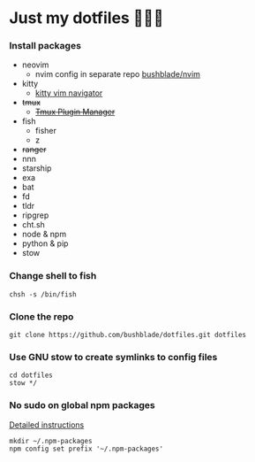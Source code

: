 # Just my dotfiles 👨🏻‍💻

### Install packages

- neovim
  - nvim config in separate repo [bushblade/nvim](https://github.com/bushblade/nvim)
- kitty
  - [ kitty vim navigator ](https://github.com/knubie/vim-kitty-navigator)
- ~~tmux~~
  - ~~[ Tmux Plugin Manager ](https://github.com/tmux-plugins/tpm)~~
- fish
  - fisher
  - z
- ~~ranger~~
- nnn
- starship
- exa
- bat
- fd
- tldr
- ripgrep
- cht.sh
- node & npm
- python & pip
- stow

### Change shell to fish

```
chsh -s /bin/fish
```

### Clone the repo

```
git clone https://github.com/bushblade/dotfiles.git dotfiles
```

### Use GNU stow to create symlinks to config files

```
cd dotfiles
stow */
```

### No sudo on global npm packages

[ Detailed instructions ](https://github.com/sindresorhus/guides/blob/main/npm-global-without-sudo.md)

```
mkdir ~/.npm-packages
npm config set prefix '~/.npm-packages'
```
